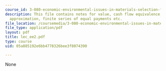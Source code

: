 ```yaml
---
course_id: 3-080-economic-environmental-issues-in-materials-selection-fall-2005
description: This file contains notes for value, cash flow equivalence, discount rate
  approximation, finite series of equal payments etc.
file_location: /coursemedia/3-080-economic-environmental-issues-in-materials-selection-fall-2005/05a885192e6bb4778326bee3f8074390_lec_ee2.pdf
file_type: application/pdf
layout: pdf
title: lec_ee2.pdf
type: course
uid: 05a885192e6bb4778326bee3f8074390

---
```

None